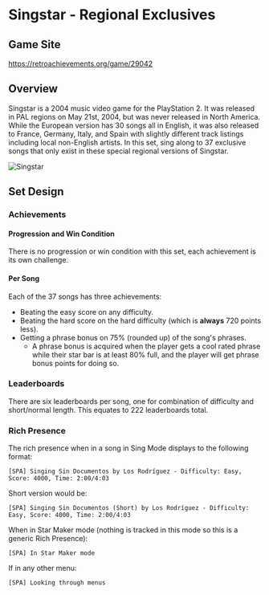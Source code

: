 # Singstar - Regional Exclusives

## Game Site

https://retroachievements.org/game/29042

## Overview

Singstar is a 2004 music video game for the PlayStation 2. It was released in PAL regions on May 21st, 2004, but was never released in North America. While the European version has 30 songs all in English, it was also released to France, Germany, Italy, and Spain with slightly different track listings including local non-English artists. In this set, sing along to 37 exclusive songs that only exist in these special regional versions of Singstar.

![Singstar](Icons/Screenshots/singstar-regional.gif)

## Set Design

### Achievements

#### Progression and Win Condition

There is no progression or win condition with this set, each achievement is its own challenge.

#### Per Song

Each of the 37 songs has three achievements:
- Beating the easy score on any difficulty.
- Beating the hard score on the hard difficulty (which is **always** 720 points less).
- Getting a phrase bonus on 75% (rounded up) of the song's phrases.
    - A phrase bonus is acquired when the player gets a cool rated phrase while their star bar is at least 80% full, and the player will get phrase bonus points for doing so.

### Leaderboards

There are six leaderboards per song, one for combination of difficulty and short/normal length. This equates to 222 leaderboards total.

### Rich Presence

The rich presence when in a song in Sing Mode displays to the following format:

```
[SPA] Singing Sin Documentos by Los Rodríguez - Difficulty: Easy, Score: 4000, Time: 2:00/4:03
```

Short version would be:

```
[SPA] Singing Sin Documentos (Short) by Los Rodríguez - Difficulty: Easy, Score: 4000, Time: 2:00/4:03
```

When in Star Maker mode (nothing is tracked in this mode so this is a generic Rich Presence):

```
[SPA] In Star Maker mode
```

If in any other menu:

```
[SPA] Looking through menus
```